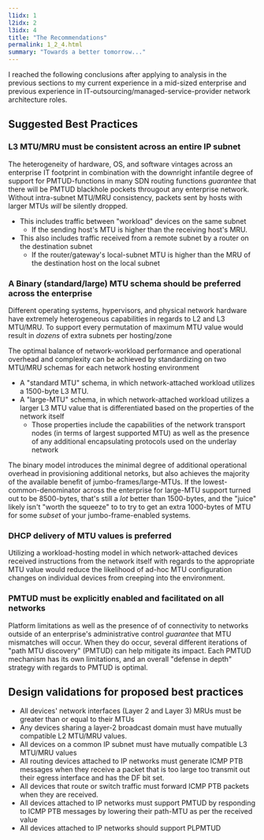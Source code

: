 ```yaml
---
l1idx: 1
l2idx: 2
l3idx: 4
title: "The Recommendations"
permalink: 1_2_4.html
summary: "Towards a better tomorrow..."
---
```

I reached the following conclusions after applying to analysis in the previous sections to my current experience in a mid-sized enterprise and previous experience in IT-outsourcing/managed-service-provider network architecture roles.

## Suggested Best Practices

### L3 MTU/MRU must be consistent across an entire IP subnet 
The heterogeneity of hardware, OS, and software vintages across an enterprise IT footprint in combination with the downright infantile degree of support for PMTUD-functions in many SDN routing functions *guarantee* that there will be PMTUD blackhole pockets througout any enterprise network.  Without intra-subnet MTU/MRU consistency, packets sent by hosts with larger MTUs *will* be silently dropped.

- This includes traffic between "workload" devices on the same subnet
  - If the sending host's MTU is higher than the receiving host's MRU.
- This also includes traffic received from a remote subnet by a router on the destination subnet
  - If the router/gateway's local-subnet MTU is higher than the MRU of the destination host on the local subnet

### A Binary (standard/large) MTU schema should be preferred across the enterprise
Different operating systems, hypervisors, and physical network hardware have extremely heterogeneous capabilities in regards to L2 and L3 MTU/MRU.  To support every permutation of maximum MTU value would result in *dozens* of extra subnets per hosting/zone

The optimal balance of network-workload performance and operational overhead and complexity can be achieved by standardizing on two MTU/MRU schemas for each network hosting environment
- A "standard MTU" schema, in which network-attached workload utilizes a 1500-byte L3 MTU.
- A "large-MTU" schema, in which network-attached workload utilizes a larger L3 MTU value that is differentiated based on the properties of the network itself 
  - Those properties include the capabilities of the network transport nodes (in terms of largest supported MTU) as well as the presence of any additional encapsulating protocols used on the underlay network

The binary model introduces the minimal degree of additional operational overhead in provisioning additional netorks, but also achieves the majority of the available benefit of jumbo-frames/large-MTUs.  If the lowest-common-denominator across the enterprise for large-MTU support turned out to be 8500-bytes, that's still a *lot* better than 1500-bytes, and the "juice" likely isn't "worth the squeeze" to to try to get an extra 1000-bytes of MTU for some *subset* of your jumbo-frame-enabled systems.


### DHCP delivery of MTU values is preferred
Utilizing a workload-hosting model in which network-attached devices received instructions from the network itself with regards to the appropriate MTU value would reduce the likelihood of ad-hoc MTU configuration changes on individual devices from creeping into the environment.

### PMTUD must be explicitly enabled and facilitated on all networks
Platform limitations as well as the presence of of connectivity to networks outside of an enterprise's administrative control *guarantee* that MTU mismatches will occur.  When they do occur, several different iterations of "path MTU discovery" (PMTUD) can help mitigate its impact.  Each PMTUD mechanism has its own limitations, and an overall "defense in depth" strategy with regards to PMTUD is optimal.


## Design validations for proposed best practices

- All devices' network interfaces (Layer 2 and Layer 3) MRUs must be greater than or equal to their MTUs 
- Any devices sharing a layer-2 broadcast domain must have mutually compatible L2 MTU/MRU values.
- All devices on a common IP subnet must have mutually compatible L3 MTU/MRU values
- All routing devices attached to IP networks must generate ICMP PTB messages when they receive a packet that is too large too transmit out their egress interface and has the DF bit set.
- All devices that route or switch traffic must forward ICMP PTB packets when they are received. 
- All devices attached to IP networks must support PMTUD by responding to ICMP PTB messages by lowering their path-MTU as per the received value
- All devices attached to IP networks should support PLPMTUD 

